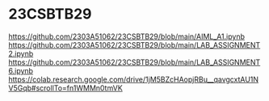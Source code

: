 # 23CSBTB29
https://github.com/2303A51062/23CSBTB29/blob/main/AIML_A1.ipynb
https://github.com/2303A51062/23CSBTB29/blob/main/LAB_ASSIGNMENT2.ipynb
https://github.com/2303A51062/23CSBTB29/blob/main/LAB_ASSIGNMENT6.ipynb
https://colab.research.google.com/drive/1jM5BZcHAopjRBu__qavgcxtAU1NV5Gqb#scrollTo=fn1WMMn0tmVK
